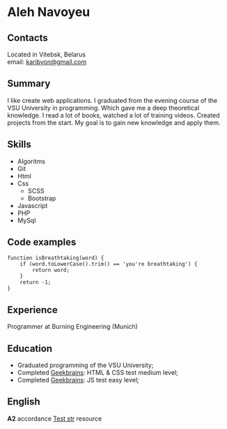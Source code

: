 # Aleh Navoyeu
## Contacts
Located in Vitebsk, Belarus  
email: karibyon@gmail.com

## Summary
I like create web applications. I graduated from the evening course of the VSU University in programming. Which gave me a deep theoretical  knowledge. I read a lot of books, watched a lot of training videos. Created projects from the start. My goal is to gain new knowledge and apply them.

## Skills
- Algoritms
- Git
- Html
- Css
    - SCSS
    - Bootstrap
- Javascript
- PHP
- MySql
## Code examples
    function isBreathtaking(word) {  
        if (word.toLowerCase().trim() == 'you're breathtaking') {  
            return word;  
        }  
        return -1;  
    }  
## Experience 
Programmer at Burning Engineering (Munich)
## Education 
- Graduated programming of the VSU University;
- Completed [Geekbrains](https://geekbrains.ru/): HTML & CSS test medium level;
- Completed [Geekbrains](https://geekbrains.ru/): JS test easy level;
## English 
**A2** accordance [Test str](https://test.str.by/) resource
